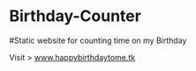 # Birthday-Counter
#Static website for counting time on my Birthday

 Visit > www.happybirthdaytome.tk
